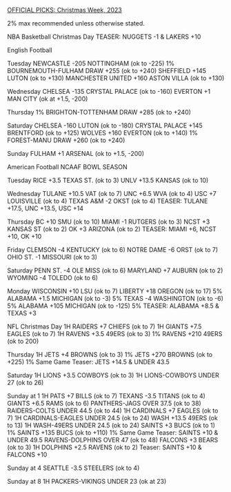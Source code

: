 [OFFICIAL PICKS: Christmas Week, 2023](https://sportspicks.locals.com/post/5044489/official-picks-christmas-week-2023)

2% max recommended unless otherwise stated.

NBA Basketball
Christmas Day
TEASER: NUGGETS -1 & LAKERS +10

English Football

Tuesday
NEWCASTLE -205 NOTTINGHAM (ok to -225)
1% BOURNEMOUTH-FULHAM DRAW +255 (ok to +240)
SHEFFIELD +145 LUTON (ok to +130)
MANCHESTER UNITED +160 ASTON VILLA (ok to +130)

Wednesday
CHELSEA -135 CRYSTAL PALACE (ok to -160)
EVERTON +1 MAN CITY (ok at +1.5, -200)

Thursday
1% BRIGHTON-TOTTENHAM DRAW +285 (ok to +240)

Saturday
CHELSEA -160 LUTON (ok to -180)
CRYSTAL PALACE +145 BRENTFORD (ok to +125)
WOLVES +160 EVERTON (ok to +140)
1% FOREST-MANU DRAW +260 (ok to +240)

Sunday
FULHAM +1 ARSENAL (ok to +1.5, -200)

American Football
NCAAF BOWL SEASON

Tuesday
RICE +3.5 TEXAS ST. (ok to 3)
UNLV +13.5 KANSAS (ok to 10)

Wednesday
TULANE +10.5 VAT (ok to 7)
UNC +6.5 WVA (ok to 4)
USC +7 LOUISVILLE (ok to 4)
TEXAS A&M -2 OKST (ok to 4)
TEASER: TULANE +17.5, UNC +13.5, USC +14

Thursday
BC +10 SMU (ok to 10)
MIAMI -1 RUTGERS (ok to 3)
NCST +3 KANSAS ST (ok to 2)
OK +3 ARIZONA (ok to 2)
TEASER: MIAMI +6, NCST +10, OK +10

Friday
CLEMSON -4 KENTUCKY (ok to 6)
NOTRE DAME -6 ORST (ok to 7)
OHIO ST. -1 MISSOURI (ok to 3)

Saturday
PENN ST. -4 OLE MISS (ok to 6)
MARYLAND +7 AUBURN (ok to 2)
WYOMING -4 TOLEDO (ok to 6)

Monday
WISCONSIN +10 LSU (ok to 7)
LIBERTY +18 OREGON (ok to 17)
5% ALABAMA +1.5 MICHIGAN (ok to -3)
5% TEXAS -4 WASHINGTON (ok to -6)
5% ALABAMA +105 MICHIGAN (ok to -125)
5% TEASER: ALABAMA +8.5 & TEXAS +3

NFL
Christmas Day
1H RAIDERS +7 CHIEFS (ok to 7)
1H GIANTS +7.5 EAGLES (ok to 7)
1H RAVENS +3.5 49ERS (ok to 3)
1% RAVENS +210 49ERS (ok to 200)

Thursday
1H JETS +4 BROWNS (ok to 3)
1% JETS +270 BROWNS (ok to +225)
1% Same Game Teaser: JETS +14.5 & UNDER 43.5

Saturday
1H LIONS +3.5 COWBOYS (ok to 3)
1H LIONS-COWBOYS UNDER 27 (ok to 26)

Sunday at 1
1H PATS +7 BILLS (ok to 7)
TEXANS -3.5 TITANS (ok to 4)
GIANTS +6.5 RAMS (ok to 6)
PANTHERS-JAGS OVER 37.5 (ok to 38)
RAIDERS-COLTS UNDER 44.5 (ok to 44)
1H CARDINALS +7 EAGLES (ok to 7)
1H CARDINALS-EAGLES UNDER 24.5 (ok to 24)
WASH +13.5 49ERS (ok to 13)
1H WASH-49ERS UNDER 24.5 (ok to 24)
SAINTS +3 BUCS (ok to 1)
1% SAINTS +135 BUCS (ok to +110)
1% Same Game Teaser: SAINTS +10 & UNDER 49.5
RAVENS-DOLPHINS OVER 47 (ok to 48)
FALCONS +3 BEARS (ok to 3)
1H DOLPHINS +2.5 RAVENS (ok to 2)
Teaser: SAINTS +10 & FALCONS +10

Sunday at 4
SEATTLE -3.5 STEELERS (ok to 4)

Sunday at 8
1H PACKERS-VIKINGS UNDER 23 (ok at 23)

